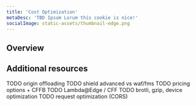 ```yaml
---
title: 'Cost Optimization'
metaDesc: 'TBD Ipsum Lorum this cookie is nice!'
socialImage: static-assets/thumbnail-edge.png
---
```

## Overview

## Additional resources
TODO origin offloading
TODO shield advanced vs waf/fms
TODO pricing options + CFFB
TODO Lambda@Edge / CFF
TODO brotli, gzip, device optimization
TODO request optimization (CORS)





